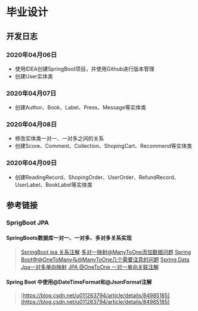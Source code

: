 # 毕业设计

## 开发日志
### 2020年04月06日
* 使用IDEA创建SpringBoot项目，并使用Github进行版本管理
* 创建User实体类
### 2020年04月07日
* 创建Author、Book、Label、Press、Message等实体类

### 2020年04月08日
* 修改实体类一对一、一对多之间的关系
* 创建Score、Comment、Collection、ShopingCart、Recommend等实体类

### 2020年04月09日
* 创建ReadingRecord、ShopingOrder、UserOrder、RefundRecord、UserLabel、BookLabel等实体类

## 参考链接
### SprigBoot JPA
#### SpringBoots数据库一对一、一对多、多对多关系实现
> [SpringBoot jpa 关系注解](https://www.jianshu.com/p/fc8c82671632)
> [多对一映射@ManyToOne添加数据问题](https://bbs.csdn.net/topics/390640688)
> [Spring Boot中@OneToMany与@ManyToOne几个需要注意的问题](https://www.cnblogs.com/xwgcxk/p/9712153.html)
> [Spring Data Jpa一对多单向映射](https://www.cnblogs.com/jpfss/p/11058093.html)
> [JPA @OneToOne 一对一单向关联注解](https://blog.csdn.net/QQ70945934/article/details/77989378)

#### Spring Boot 中使用@DateTimeFormat和@JsonFormat注解
> [https://blog.csdn.net/u011263794/article/details/84985185](https://blog.csdn.net/u011263794/article/details/84985185)
